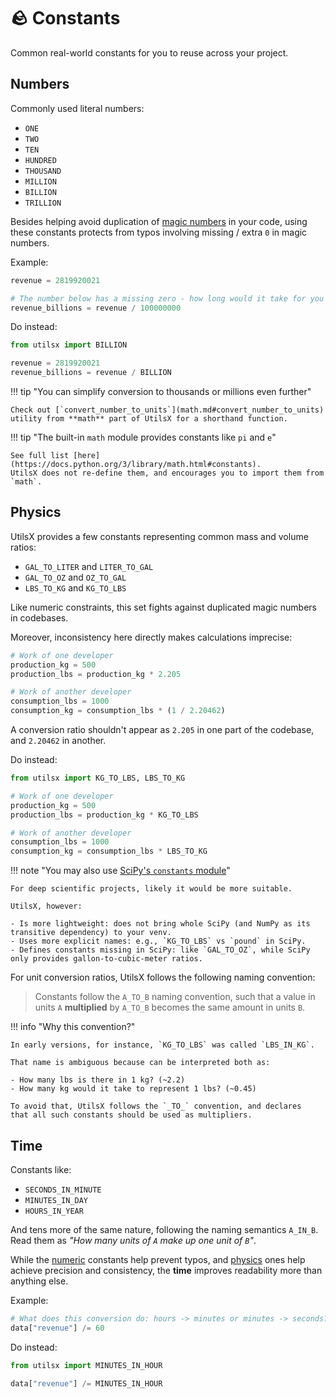 # 🪨 Constants

Common real-world constants for you to reuse across your project.

## Numbers

Commonly used literal numbers:

- `ONE`
- `TWO`
- `TEN`
- `HUNDRED`
- `THOUSAND`
- `MILLION`
- `BILLION`
- `TRILLION`

Besides helping avoid duplication of
[magic numbers](https://code-basics.com/languages/python/lessons/magic-numbers) in your code,
using these constants protects from typos involving missing / extra `0` in magic numbers.

Example:

``` py title="bad_practice.py"
revenue = 2819920021

# The number below has a missing zero - how long would it take for you to spot?
revenue_billions = revenue / 100000000
```

Do instead:

``` py title="good_practice.py"
from utilsx import BILLION

revenue = 2819920021
revenue_billions = revenue / BILLION
```

!!! tip "You can simplify conversion to thousands or millions even further"

    Check out [`convert_number_to_units`](math.md#convert_number_to_units)
    utility from **math** part of UtilsX for a shorthand function.

!!! tip "The built-in `math` module provides constants like `pi` and `e`"

    See full list [here](https://docs.python.org/3/library/math.html#constants).
    UtilsX does not re-define them, and encourages you to import them from `math`.

## Physics

UtilsX provides a few constants representing common mass and volume ratios:

- `GAL_TO_LITER` and `LITER_TO_GAL`
- `GAL_TO_OZ` and `OZ_TO_GAL`
- `LBS_TO_KG` and `KG_TO_LBS`

Like numeric constraints, this set fights against duplicated magic numbers in codebases.

Moreover, inconsistency here directly makes calculations imprecise:

``` py title="bad_practice.py" hl_lines="3 7"
# Work of one developer
production_kg = 500
production_lbs = production_kg * 2.205

# Work of another developer
consumption_lbs = 1000
consumption_kg = consumption_lbs * (1 / 2.20462)
```

A conversion ratio shouldn't appear as `2.205` in one part of the codebase, and `2.20462` in another.

Do instead:

``` py title="good_practice.py"
from utilsx import KG_TO_LBS, LBS_TO_KG

# Work of one developer
production_kg = 500
production_lbs = production_kg * KG_TO_LBS

# Work of another developer
consumption_lbs = 1000
consumption_kg = consumption_lbs * LBS_TO_KG
```

!!! note "You may also use [SciPy's `constants` module](https://docs.scipy.org/doc/scipy/reference/constants.html#)"

    For deep scientific projects, likely it would be more suitable.

    UtilsX, however:

    - Is more lightweight: does not bring whole SciPy (and NumPy as its transitive dependency) to your venv.
    - Uses more explicit names: e.g., `KG_TO_LBS` vs `pound` in SciPy.
    - Defines constants missing in SciPy: like `GAL_TO_OZ`, while SciPy only provides gallon-to-cubic-meter ratios.

For unit conversion ratios, UtilsX follows the following naming convention:

> Constants follow the `A_TO_B` naming convention, such that a value in units `A`
> **multiplied** by `A_TO_B` becomes the same amount in units `B`.

!!! info "Why this convention?"

    In early versions, for instance, `KG_TO_LBS` was called `LBS_IN_KG`.

    That name is ambiguous because can be interpreted both as:

    - How many lbs is there in 1 kg? (~2.2)
    - How many kg would it take to represent 1 lbs? (~0.45)

    To avoid that, UtilsX follows the `_TO_` convention, and declares
    that all such constants should be used as multipliers.

## Time

Constants like:

- `SECONDS_IN_MINUTE`
- `MINUTES_IN_DAY`
- `HOURS_IN_YEAR`

And tens more of the same nature, following the naming semantics `A_IN_B`.
Read them as _"How many units of `A` make up one unit of `B`"_.

While the [numeric](#numbers) constants help prevent typos,
and [physics](#physics) ones help achieve precision and consistency,
the **time** improves readability more than anything else.

Example:

``` py title="bad_practice.py"
# What does this conversion do: hours -> minutes or minutes -> seconds?
data["revenue"] /= 60
```

Do instead:

``` py title="good_practice.py"
from utilsx import MINUTES_IN_HOUR

data["revenue"] /= MINUTES_IN_HOUR
```
